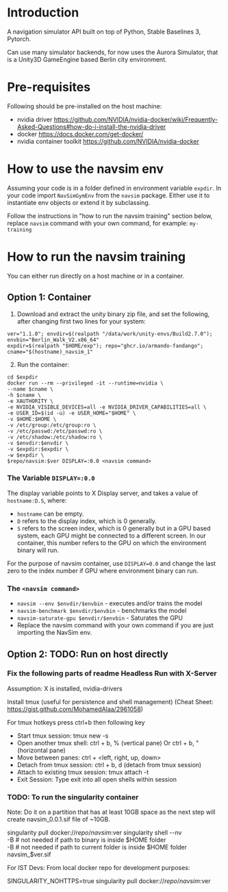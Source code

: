 # Introduction 
A navigation simulator API built on top of Python, Stable Baselines 3, Pytorch.

Can use many simulator backends, for now uses the Aurora Simulator, that is a 
Unity3D GameEngine based Berlin city environment.

# Pre-requisites

Following should be pre-installed on the host machine:
* nvidia driver https://github.com/NVIDIA/nvidia-docker/wiki/Frequently-Asked-Questions#how-do-i-install-the-nvidia-driver
* docker  https://docs.docker.com/get-docker/
* nvidia container toolkit https://github.com/NVIDIA/nvidia-docker

# How to use the navsim env 

Assuming your code is in a folder defined in environment variable `expdir`. 
In your code import `NavSimGymEnv` from the `navsim` package. Either use it to
instantiate env objects or extend it by subclassing.

Follow the instructions in "how to run the navsim training" section below, 
replace `navsim` command with your own command, for example: `my-training`

# How to run the navsim training

You can either run directly on a host machine or in a container. 

## Option 1: Container

1. Download and extract the unity binary zip file, and 
set the following, after changing first two lines for your system:
```
ver="1.1.0"; envdir=$(realpath "/data/work/unity-envs/Build2.7.0"); envbin="Berlin_Walk_V2.x86_64"
expdir=$(realpath "$HOME/exp"); repo="ghcr.io/armando-fandango"; cname="$(hostname)_navsim_1"
```
2. Run the container:
```
cd $expdir
docker run --rm --privileged -it --runtime=nvidia \
--name $cname \
-h $cname \
-e XAUTHORITY \
-e NVIDIA_VISIBLE_DEVICES=all -e NVIDIA_DRIVER_CAPABILITIES=all \
-e USER_ID=$(id -u) -e USER_HOME="$HOME" \
-v $HOME:$HOME \
-v /etc/group:/etc/group:ro \
-v /etc/passwd:/etc/passwd:ro \
-v /etc/shadow:/etc/shadow:ro \
-v $envdir:$envdir \
-v $expdir:$expdir \
-w $expdir \
$repo/navsim:$ver DISPLAY=:0.0 <navsim command>
```

### The Variable `DISPLAY=:0.0`
The display variable points to X Display server, and takes a value of `hostname:D.S`, where:
* `hostname` can be empty.
* `D` refers to the display index, which is 0 generally.
* `S` refers to the screen index, which is 0 generally but in a GPU based system, each GPU might be connected to a different screen. In our container, this number refers to the GPU on which the environment binary will run.

For the purpose of navsim container, use `DISPLAY=0.0` and change the last zero to the index number if GPU where environment binary can run.

### The `<navsim command>`

* `navsim --env $envdir/$envbin` - executes and/or trains the model
* `navsim-benchmark $envdir/$envbin` - benchmarks the model
* `navsim-saturate-gpu $envdir/$envbin` - Saturates the GPU
* Replace the navsim command with your own command if you are just importing the NavSim env.

## Option 2: TODO: Run on host directly
### Fix the following parts of readme Headless Run with X-Server 

Assumption: X is installed, nvidia-drivers

Install tmux (useful for persistence and shell management) (Cheat Sheet: https://gist.github.com/MohamedAlaa/2961058)  

For tmux hotkeys press ctrl+b then following key  

* Start tmux session: tmux new -s <session name>
* Open another tmux shell: ctrl + b, % (vertical pane) Or ctrl + b, " (horizontal pane)
* Move between panes: ctrl + <left, right, up, down>
* Detach from tmux session: ctrl + b, d  (detach from tmux session)
* Attach to existing tmux session: tmux attach -t <session name>
* Exit Session: Type exit into all open shells within session

### TODO: To run the singularity container
Note: Do it on a partition that has at least 10GB space as the next step will create navsim_0.0.1.sif file of ~10GB.

singularity pull docker://$repo/navsim:$ver
singularity shell --nv \
-B <absolute path of sim binary folder> # not needed if path to binary is inside $HOME folder  
-B <absolute path of current folder> # not needed if path to current folder is inside $HOME folder
navsim_$ver.sif


For IST Devs: From local docker repo for development purposes:

SINGULARITY_NOHTTPS=true singularity pull docker://$repo/navsim:$ver
